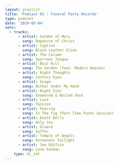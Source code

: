 ```yaml
---
layout: playlist
title: 'Podcast 02 : Funeral Party Records'
type: podcast
date: '2019-03-04'
sets:
  - tracks:
      - artist: Garden of Mary
        song: Depature of Christ
      - artist: Captive
        song: Black Leather Glove
      - artist: The Column
        song: Sparrows Tongue
      - artist: Buzz Kull
        song: The Garden (feat. Modern Heaven)
      - artist: Night Thoughts
        song: Century Eyes
      - artist: Gouge
        song: Wither Under My Hand
      - artist: Night Sins
        song: Enamored & Nailed Shut
      - artist: Lace
        song: Tension
      - artist: Fearing
        song: In The Fog (Part Time Punks Session)
      - artist: Death Bells
        song: Only You
      - artist: Glaare
        song: Suffer
      - artist: Temple of Angels
        song: Permanent Twilight
      - artist: Joe Edifice
        song: Lone Gunman
    type: dj_set
---
```

